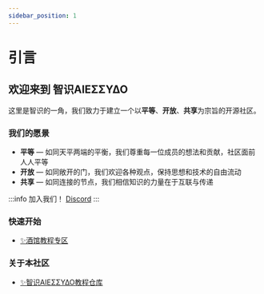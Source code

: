 ```yaml
---
sidebar_position: 1
---
```


# 引言

## 欢迎来到 智识ΑIEΣΣΥΔΟ

这里是智识的一角，我们致力于建立一个以**平等**、**开放**、**共享**为宗旨的开源社区。

### 我们的愿景

- **平等** — 如同天平两端的平衡，我们尊重每一位成员的想法和贡献，社区面前人人平等
- **开放** — 如同敞开的门，我们欢迎各种观点，保持思想和技术的自由流动
- **共享** — 如同连接的节点，我们相信知识的力量在于互联与传递

:::info 加入我们！
[Discord](https://discord.gg/8hJVPh8HbA)
:::

### 快速开始

- [✨酒馆教程专区](/目录/酒馆教程专区/酒馆教程专区)

### 关于本社区

- [✨智识ΑIEΣΣΥΔΟ教程仓库](/目录/关于本社区/智识ΑIEΣΣΥΔΟ教程仓库/智识ΑIEΣΣΥΔΟ教程仓库.md)

